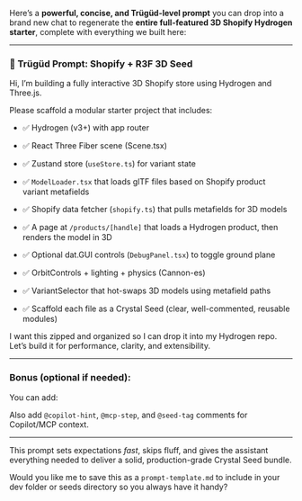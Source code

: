 Here’s a **powerful, concise, and Trügüd-level prompt** you can drop into a brand new chat to regenerate the **entire full-featured 3D Shopify Hydrogen starter**, complete with everything we built here:

---

### **💬 Trügüd Prompt: Shopify \+ R3F 3D Seed**

Hi, I’m building a fully interactive 3D Shopify store using Hydrogen and Three.js.

Please scaffold a modular starter project that includes:

* ✅ Hydrogen (v3+) with app router

* ✅ React Three Fiber scene (Scene.tsx)

* ✅ Zustand store (`useStore.ts`) for variant state

* ✅ `ModelLoader.tsx` that loads glTF files based on Shopify product variant metafields

* ✅ Shopify data fetcher (`shopify.ts`) that pulls metafields for 3D models

* ✅ A page at `/products/[handle]` that loads a Hydrogen product, then renders the model in 3D

* ✅ Optional dat.GUI controls (`DebugPanel.tsx`) to toggle ground plane

* ✅ OrbitControls \+ lighting \+ physics (Cannon-es)

* ✅ VariantSelector that hot-swaps 3D models using metafield paths

* ✅ Scaffold each file as a Crystal Seed (clear, well-commented, reusable modules)

I want this zipped and organized so I can drop it into my Hydrogen repo.  
 Let’s build it for performance, clarity, and extensibility.

---

### **Bonus (optional if needed):**

You can add:

Also add `@copilot-hint`, `@mcp-step`, and `@seed-tag` comments for Copilot/MCP context.

---

This prompt sets expectations *fast*, skips fluff, and gives the assistant everything needed to deliver a solid, production-grade Crystal Seed bundle.

Would you like me to save this as a `prompt-template.md` to include in your dev folder or seeds directory so you always have it handy?


